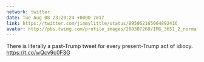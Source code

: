 ```yaml
---
network: twitter
date: Tue Aug 08 23:20:24 +0000 2017
link: https://twitter.com/jimmylittle/status/895062165064892416
avatar: http://pbs.twimg.com/profile_images/280307260/IMG_3651_2_normal.jpg
---
```


There is literally a past-Trump tweet for every present-Trump act of idiocy. https://t.co/wQcv9c0F3G
